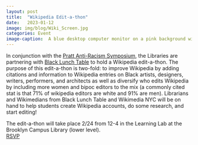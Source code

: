 ```yaml
---
layout: post
title:  "Wikipedia Edit-a-thon"
date:   2023-01-12
image: img/blog/Wiki_Screen.jpg
categories: Event
image-caption:  A blue desktop computer monitor on a pink background with the phrase Wikipedia Edit-A-thon emblazoned on the screen.
---
```


In conjunction with the [Pratt Anti-Racism Symposium](https://sites.google.com/pratt.edu/prattanti-racismsymposium/schedule?authuser=0&pli=1), the Libraries are partnering with [Black Lunch Table](https://www.blacklunchtable.com/wiki/) to hold a Wikipedia edit-a-thon. The purpose of this edit-a-thon is two-fold: to improve Wikipedia by adding citations and information to Wikipedia entries on Black artists, designers, writers, performers, and architects as well as diversify who edits Wikipedia by including more women and bipoc editors to the mix (a commonly cited stat is that 71% of wikipedia editors are white and 91% are men). Librarians and Wikimedians from Black Lunch Table and Wikimedia NYC will be on hand to help students create Wikipedia accounts, do some research, and start editing!

The edit-a-thon will take place 2/24 from 12-4 in the Learning Lab at the Brooklyn Campus Library (lower level).
<br>
[RSVP](https://www.eventbrite.com/e/wikipedia-edit-a-thon-with-black-lunch-table-tickets-536038043217)